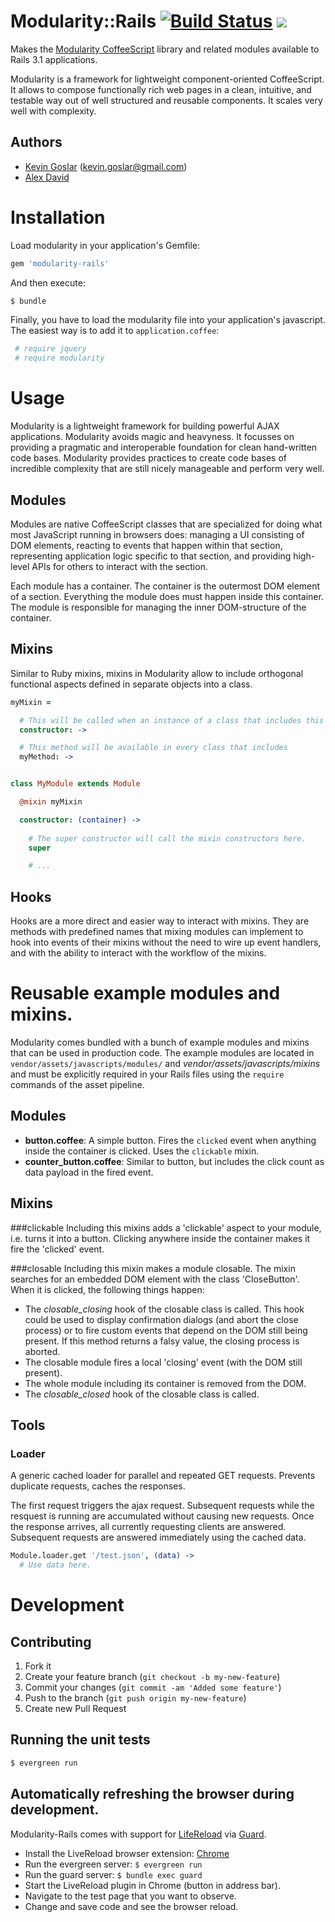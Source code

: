# Modularity::Rails [![Build Status](https://secure.travis-ci.org/kevgo/modularity-rails.png)](http://travis-ci.org/#!/kevgo/modularity-rails) <a href="https://codeclimate.com/github/kevgo/modularity-rails" target="_blank"><img src="https://codeclimate.com/badge.png" /></a>

Makes the [Modularity CoffeeScript](http://github.com/kevgo/modularity-coffeescript) library and related modules available to
Rails 3.1 applications.

Modularity is a framework for lightweight component-oriented CoffeeScript.
It allows to compose functionally rich web pages in a clean, intuitive, and testable way
out of well structured and reusable components. It scales very well with complexity.


## Authors
* [Kevin Goslar](https://github.com/kevgo) (kevin.goslar@gmail.com)
* [Alex David](https://github.com/alexdavid)


# Installation

Load modularity in your application's Gemfile:
                         
```ruby
gem 'modularity-rails'
```

And then execute:

```bash
$ bundle
```

Finally, you have to load the modularity file into your application's javascript.
The easiest way is to add it to `application.coffee`:

```coffeescript
 # require jquery
 # require modularity
```


# Usage

Modularity is a lightweight framework for building powerful AJAX applications.
Modularity avoids magic and heavyness. It focusses on providing a pragmatic and interoperable foundation 
for clean hand-written code bases. 
Modularity provides practices to create code bases of incredible complexity that are still 
nicely manageable and perform very well. 


## Modules

Modules are native CoffeeScript classes that are specialized for doing what most JavaScript running in browsers does: 
managing a UI consisting of DOM elements, reacting to events that happen within that section, 
representing application logic specific to that section, and providing high-level APIs for others to interact with the section.

Each module has a container. The container is the outermost DOM element of a section. 
Everything the module does must happen inside this container. 
The module is responsible for managing the inner DOM-structure of the container.


## Mixins

Similar to Ruby mixins, mixins in Modularity allow to include orthogonal functional aspects defined in separate objects into a class.

```coffeescript
myMixin =

  # This will be called when an instance of a class that includes this mixin is created.
  constructor: ->

  # This method will be available in every class that includes 
  myMethod: ->


class MyModule extends Module

  @mixin myMixin

  constructor: (container) ->
    
    # The super constructor will call the mixin constructors here.
    super

    # ...
```

## Hooks

Hooks are a more direct and easier way to interact with mixins. They are methods with predefined names that mixing modules can implement to hook into events of their mixins
without the need to wire up event handlers, and with the ability to interact with the workflow of the mixins.


# Reusable example modules and mixins.

Modularity comes bundled with a bunch of example modules and mixins that can be used in production code.
The example modules are located in `vendor/assets/javascripts/modules/` and _vendor/assets/javascripts/mixins_
and must be explicitly required in your Rails files using the `require` commands of the asset pipeline.


## Modules

* __button.coffee__: A simple button. Fires the `clicked` event when anything inside the container is clicked. Uses the `clickable` mixin.  
* __counter_button.coffee__: Similar to button, but includes the click count as data payload in the fired event.


## Mixins

###clickable
Including this mixins adds a 'clickable' aspect to your module, i.e. turns it into a button. Clicking anywhere inside the container makes it fire the 'clicked' event.

###closable
Including this mixin makes a module closable. The mixin searches for an embedded DOM element with the class 'CloseButton'. When it is clicked, the following things happen:

* The _closable_closing_ hook of the closable class is called.
  This hook could be used to display confirmation dialogs (and abort the close process) or to fire custom events that depend on the DOM still being present. 
  If this method returns a falsy value, the closing process is aborted.
* The closable module fires a local 'closing' event (with the DOM still present).
* The whole module including its container is removed from the DOM.
* The _closable_closed_ hook of the closable class is called.


## Tools

### Loader
A generic cached loader for parallel and repeated GET requests.
Prevents duplicate requests, caches the responses.

The first request triggers the ajax request. Subsequent requests while the resquest is running are accumulated without causing new requests.
Once the response arrives, all currently requesting clients are answered. Subsequent requests are answered immediately using the cached data.  

```coffeescript
Module.loader.get '/test.json', (data) ->
  # Use data here.
```

# Development

## Contributing

1. Fork it
2. Create your feature branch (`git checkout -b my-new-feature`)
3. Commit your changes (`git commit -am 'Added some feature'`)
4. Push to the branch (`git push origin my-new-feature`)
5. Create new Pull Request


## Running the unit tests

```bash
$ evergreen run
```


## Automatically refreshing the browser during development.

Modularity-Rails comes with support for [LifeReload](https://github.com/mockko/livereload) via [Guard](https://github.com/guard/guard).

* Install the LiveReload browser extension: [Chrome](https://chrome.google.com/webstore/detail/jnihajbhpnppcggbcgedagnkighmdlei)
* Run the evergreen server: ```$ evergreen run```
* Run the guard server: ``` $ bundle exec guard ```
* Start the LiveReload plugin in Chrome (button in address bar).
* Navigate to the test page that you want to observe.
* Change and save code and see the browser reload.

